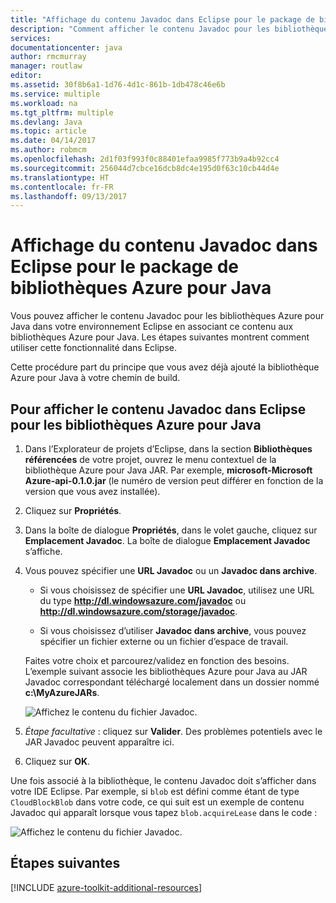 ```yaml
---
title: "Affichage du contenu Javadoc dans Eclipse pour le package de bibliothèques Azure pour Java"
description: "Comment afficher le contenu Javadoc pour les bibliothèques Azure dans Eclipse."
services: 
documentationcenter: java
author: rmcmurray
manager: routlaw
editor: 
ms.assetid: 30f8b6a1-1d76-4d1c-861b-1db478c46e6b
ms.service: multiple
ms.workload: na
ms.tgt_pltfrm: multiple
ms.devlang: Java
ms.topic: article
ms.date: 04/14/2017
ms.author: robmcm
ms.openlocfilehash: 2d1f03f993f0c88401efaa9985f773b9a4b92cc4
ms.sourcegitcommit: 256044d7cbce16dcb8dc4e195d0f63c10cb44d4e
ms.translationtype: HT
ms.contentlocale: fr-FR
ms.lasthandoff: 09/13/2017
---
```

# <a name="displaying-javadoc-content-in-eclipse-for-the-azure-libraries-package-for-java"></a>Affichage du contenu Javadoc dans Eclipse pour le package de bibliothèques Azure pour Java

Vous pouvez afficher le contenu Javadoc pour les bibliothèques Azure pour Java dans votre environnement Eclipse en associant ce contenu aux bibliothèques Azure pour Java. Les étapes suivantes montrent comment utiliser cette fonctionnalité dans Eclipse.

Cette procédure part du principe que vous avez déjà ajouté la bibliothèque Azure pour Java à votre chemin de build.

## <a name="to-display-javadoc-content-in-eclipse-for-the-azure-libraries-for-java"></a>Pour afficher le contenu Javadoc dans Eclipse pour les bibliothèques Azure pour Java

1. Dans l’Explorateur de projets d’Eclipse, dans la section **Bibliothèques référencées** de votre projet, ouvrez le menu contextuel de la bibliothèque Azure pour Java JAR. Par exemple, **microsoft-Microsoft Azure-api-0.1.0.jar** (le numéro de version peut différer en fonction de la version que vous avez installée).

1. Cliquez sur **Propriétés**.

1. Dans la boîte de dialogue **Propriétés**, dans le volet gauche, cliquez sur **Emplacement Javadoc**. La boîte de dialogue **Emplacement Javadoc** s’affiche.

1. Vous pouvez spécifier une **URL Javadoc** ou un **Javadoc dans archive**.

   * Si vous choisissez de spécifier une **URL Javadoc**, utilisez une URL du type **http://dl.windowsazure.com/javadoc** ou **http://dl.windowsazure.com/storage/javadoc**.

   * Si vous choisissez d’utiliser **Javadoc dans archive**, vous pouvez spécifier un fichier externe ou un fichier d’espace de travail.

   Faites votre choix et parcourez/validez en fonction des besoins. L’exemple suivant associe les bibliothèques Azure pour Java au JAR Javadoc correspondant téléchargé localement dans un dossier nommé **c:\MyAzureJARs**.

   ![Affichez le contenu du fichier Javadoc.][ic553487]

1. *Étape facultative* : cliquez sur **Valider**. Des problèmes potentiels avec le JAR Javadoc peuvent apparaître ici.

1. Cliquez sur **OK**.

Une fois associé à la bibliothèque, le contenu Javadoc doit s’afficher dans votre IDE Eclipse. Par exemple, si `blob` est défini comme étant de type `CloudBlockBlob` dans votre code, ce qui suit est un exemple de contenu Javadoc qui apparaît lorsque vous tapez `blob.acquireLease` dans le code :

![Affichez le contenu du fichier Javadoc.][ic553488]

## <a name="next-steps"></a>Étapes suivantes

[!INCLUDE [azure-toolkit-additional-resources](../includes/azure-toolkit-additional-resources.md)]

<!-- URL List -->

<!-- Legacy MSDN URL = https://msdn.microsoft.com/library/azure/hh698319.aspx -->

<!-- IMG List -->

[ic553487]: media/azure-toolkit-for-eclipse-displaying-javadoc-content-for-azure-libraries/ic553487.png
[ic553488]: media/azure-toolkit-for-eclipse-displaying-javadoc-content-for-azure-libraries/ic553488.png
